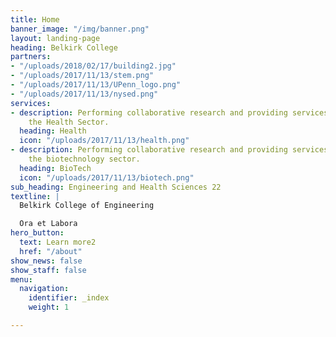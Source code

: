```yaml
---
title: Home
banner_image: "/img/banner.png"
layout: landing-page
heading: Belkirk College
partners:
- "/uploads/2018/02/17/building2.jpg"
- "/uploads/2017/11/13/stem.png"
- "/uploads/2017/11/13/UPenn_logo.png"
- "/uploads/2017/11/13/nysed.png"
services:
- description: Performing collaborative research and providing services to support
    the Health Sector.
  heading: Health
  icon: "/uploads/2017/11/13/health.png"
- description: Performing collaborative research and providing services to support
    the biotechnology sector.
  heading: BioTech
  icon: "/uploads/2017/11/13/biotech.png"
sub_heading: Engineering and Health Sciences 22
textline: |
  Belkirk College of Engineering

  Ora et Labora
hero_button:
  text: Learn more2
  href: "/about"
show_news: false
show_staff: false
menu:
  navigation:
    identifier: _index
    weight: 1

---
```

